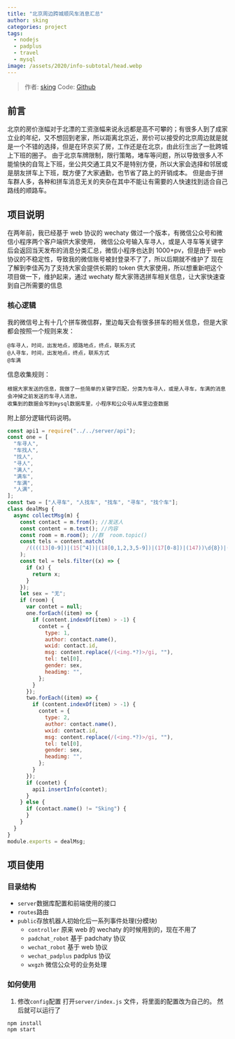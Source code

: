 ```yaml
---
title: "北京周边跨城顺风车消息汇总"
author: sking
categories: project
tags:
  - nodejs
  - padplus
  - travel
  - mysql
image: /assets/2020/info-subtotal/head.webp
---
```


> 作者: [sking](https://github.com/shijianzhong)
> Code: [Github](https://github.com/shijianzhong/wechatserve)

## 前言

北京的房价涨幅对于北漂的工资涨幅来说永远都是高不可攀的；有很多人到了成家立业的年纪，又不想回到老家，所以距离北京近，房价可以接受的北京周边就是就是一个不错的选择，但是在环京买了房，工作还是在北京，由此衍生出了一批跨城上下班的圈子。
由于北京车牌限制，限行策略，堵车等问题，所以导致很多人不能愉快的自驾上下班，坐公共交通工具又不是特别方便，所以大家会选择和邻居或是朋友拼车上下班，既方便了大家通勤，也节省了路上的开销成本。
但是由于拼车群人多，各种和拼车消息无关的夹杂在其中不能让有需要的人快速找到适合自己路线的顺路车。

## 项目说明

在两年前，我已经基于 web 协议的 wechaty 做过一个版本，有微信公众号和微信小程序两个客户端供大家使用，
微信公众号输入车寻人，或是人寻车等关键字后会返回当天发布的消息分类汇总，微信小程序也达到 1000+pv，但是由于 web 协议的不稳定性，导致我的微信账号被封登录不了了，所以后期就不维护了
现在了解到李佳芮为了支持大家会提供长期的 token 供大家使用，所以想重新吧这个项目做一下，维护起来，通过 wechaty 帮大家筛选拼车相关信息，让大家快速查到自己所需要的信息

### 核心逻辑

我的微信号上有十几个拼车微信群，里边每天会有很多拼车的相关信息，但是大家都会按照一个规则来发：

```log
@车寻人，时间，出发地点，顺路地点，终点，联系方式
@人寻车，时间，出发地点，终点，联系方式
@车满
```

信息收集规则：

```log
根据大家发送的信息，我做了一些简单的关键字匹配，分类为车寻人，或是人寻车，车满的消息会冲掉之前发送的车寻人消息，
收集到的数据会写到mysql数据库里，小程序和公众号从库里边查数据
```

附上部分逻辑代码说明。

```javascript
const api1 = require("../../server/api");
const one = [
  "车寻人",
  "车找人",
  "找人",
  "寻人",
  "满人",
  "满车",
  "车满",
  "人满",
];
const two = ["人寻车", "人找车", "找车", "寻车", "找个车"];
class dealMsg {
  async collectMsg(m) {
    const contact = m.from(); //发送人
    const content = m.text(); //内容
    const room = m.room(); //群  room.topic()
    const tels = content.match(
      /((((13[0-9])|(15[^4])|(18[0,1,2,3,5-9])|(17[0-8])|(147))\d{8})|((\d3,4|\d{3,4}-|\s)?\d{7,14}))?/g
    );
    const tel = tels.filter((x) => {
      if (x) {
        return x;
      }
    });
    let sex = "无";
    if (room) {
      var contet = null;
      one.forEach((item) => {
        if (content.indexOf(item) > -1) {
          contet = {
            type: 1,
            author: contact.name(),
            wxid: contact.id,
            msg: content.replace(/(<img.*?)>/gi, ""),
            tel: tel[0],
            gender: sex,
            headimg: "",
          };
        }
      });
      two.forEach((item) => {
        if (content.indexOf(item) > -1) {
          contet = {
            type: 2,
            author: contact.name(),
            wxid: contact.id,
            msg: content.replace(/(<img.*?)>/gi, ""),
            tel: tel[0],
            gender: sex,
            headimg: "",
          };
        }
      });
      if (contet) {
        api1.insertInfo(contet);
      }
    } else {
      if (contact.name() != "Sking") {
      }
    }
  }
}
module.exports = dealMsg;
```

## 项目使用

### 目录结构

- `server`数据库配置和前端使用的接口
- `routes`路由
- `public`存放机器人初始化后一系列事件处理(分模块)
  - `controller` 原来 web 的 wechaty 的时候用到的，现在不用了
  - `padchat_robot` 基于 padchaty 协议
  - `wechat_robot` 基于 web 协议
  - `wechat_padplus` padplus 协议
  - `wxgzh` 微信公众号的业务处理

### 如何使用

1. 修改`config`配置
   打开`server/index.js` 文件，将里面的配置改为自己的。
   然后就可以运行了

```bash
npm install
npm start
```
